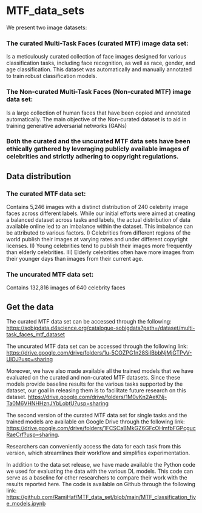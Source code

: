 # MTF_data_sets
We present two image datasets:
### The curated Multi-Task Faces (curated MTF) image data set:
Is a meticulously curated collection of face images designed for various classification tasks, including face recognition, as well as race, gender, and age
classification. This dataset was automatically and manually annotated to train robust classification models. 
### The Non-curated Multi-Task Faces (Non-curated MTF) image data set:
Is a large collection of human faces that have been copied and annotated automatically. The main objective of the Non-curated dataset is to aid in training generative adversarial networks (GANs)

### Both the curated and the uncurated MTF data sets have been ethically gathered by leveraging publicly available images of celebrities and strictly adhering to copyright regulations.
## Data distribution
### The curated MTF data set:
Contains 5,246 images with a distinct distribution of 240 celebrity image faces across different labels.  While our initial efforts were aimed at creating a balanced dataset across tasks and labels, the actual distribution of data available online led to an imbalance within the dataset. This imbalance can be attributed to various factors. I) Celebrities from different regions of the world publish their images at varying rates and under different copyright licenses. II) Young celebrities tend to publish their images more frequently than elderly celebrities. III) Elderly celebrities often have more images from their younger days than images from their current age.

### The uncurated MTF data set:
Contains 132,816 images of 640 celebrity faces 






## Get the data

The curated MTF data set can be accessed through the following: https://sobigdata.d4science.org/catalogue-sobigdata?path=/dataset/multi-task_faces_mtf_dataset

The uncurated MTF data set can be accessed through the following link: https://drive.google.com/drive/folders/1u-5COZPG1n28SiIBbbNjMjGTPyV-UlOJ?usp=sharing

Moreover, we have also made available all the trained models that we have evaluated on the curated and non-curated MTF datasets. Since these models provide baseline results for the various tasks supported by the dataset, our goal in releasing them is to facilitate future research on this dataset.
https://drive.google.com/drive/folders/1M0vKn2AeKNj-Ta0M6VHNHHznJYbLobtU?usp=sharing

The second version of the curated MTF data set for single tasks and the trained models are available on Google Drive through the following link: 
https://drive.google.com/drive/folders/1FCSCaBMkGZ6GFcOHmfbFGPcgucRaeCrf?usp=sharing.

Researchers can conveniently access the data for each task from this version, which streamlines their workflow and simplifies experimentation.

In addition to the data set release, we have made available the Python code we used for evaluating the data with the various DL models. This code can serve as a baseline for other researchers to compare their work with the results reported here. The code is available on Github through the following link: 
https://github.com/RamiHaf/MTF_data_set/blob/main/MTF_classification_five_models.ipynb
